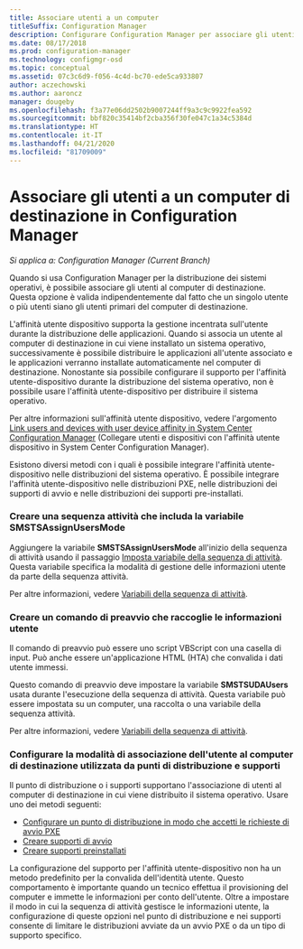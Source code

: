```yaml
---
title: Associare utenti a un computer
titleSuffix: Configuration Manager
description: Configurare Configuration Manager per associare gli utenti ai computer di destinazione quando si distribuiscono sistemi operativi.
ms.date: 08/17/2018
ms.prod: configuration-manager
ms.technology: configmgr-osd
ms.topic: conceptual
ms.assetid: 07c3c6d9-f056-4c4d-bc70-ede5ca933807
author: aczechowski
ms.author: aaroncz
manager: dougeby
ms.openlocfilehash: f3a77e06dd2502b9007244ff9a3c9c9922fea592
ms.sourcegitcommit: bbf820c35414bf2cba356f30fe047c1a34c5384d
ms.translationtype: HT
ms.contentlocale: it-IT
ms.lasthandoff: 04/21/2020
ms.locfileid: "81709009"
---
```

# <a name="associate-users-with-a-destination-computer-in-configuration-manager"></a>Associare gli utenti a un computer di destinazione in Configuration Manager

*Si applica a: Configuration Manager (Current Branch)*

Quando si usa Configuration Manager per la distribuzione dei sistemi operativi, è possibile associare gli utenti al computer di destinazione. Questa opzione è valida indipendentemente dal fatto che un singolo utente o più utenti siano gli utenti primari del computer di destinazione.  

L'affinità utente dispositivo supporta la gestione incentrata sull'utente durante la distribuzione delle applicazioni. Quando si associa un utente al computer di destinazione in cui viene installato un sistema operativo, successivamente è possibile distribuire le applicazioni all'utente associato e le applicazioni verranno installate automaticamente nel computer di destinazione. Nonostante sia possibile configurare il supporto per l'affinità utente-dispositivo durante la distribuzione del sistema operativo, non è possibile usare l'affinità utente-dispositivo per distribuire il sistema operativo.  

Per altre informazioni sull'affinità utente dispositivo, vedere l'argomento [Link users and devices with user device affinity in System Center Configuration Manager](../../apps/deploy-use/link-users-and-devices-with-user-device-affinity.md) (Collegare utenti e dispositivi con l'affinità utente dispositivo in System Center Configuration Manager).  

Esistono diversi metodi con i quali è possibile integrare l'affinità utente-dispositivo nelle distribuzioni del sistema operativo. È possibile integrare l'affinità utente-dispositivo nelle distribuzioni PXE, nelle distribuzioni dei supporti di avvio e nelle distribuzioni dei supporti pre-installati.  


### <a name="create-a-task-sequence-that-includes-the-smstsassignusersmode-variable"></a>Creare una sequenza attività che includa la variabile **SMSTSAssignUsersMode**

Aggiungere la variabile **SMSTSAssignUsersMode** all'inizio della sequenza di attività usando il passaggio [Imposta variabile della sequenza di attività](../understand/task-sequence-steps.md#BKMK_SetTaskSequenceVariable). Questa variabile specifica la modalità di gestione delle informazioni utente da parte della sequenza attività.

Per altre informazioni, vedere [Variabili della sequenza di attività](../understand/task-sequence-variables.md#SMSTSAssignUsersMode).


### <a name="create-a-prestart-command-that-gathers-the-user-information"></a>Creare un comando di preavvio che raccoglie le informazioni utente

Il comando di preavvio può essere uno script VBScript con una casella di input. Può anche essere un'applicazione HTML (HTA) che convalida i dati utente immessi. 

Questo comando di preavvio deve impostare la variabile **SMSTSUDAUsers** usata durante l'esecuzione della sequenza di attività. Questa variabile può essere impostata su un computer, una raccolta o una variabile della sequenza attività.

Per altre informazioni, vedere [Variabili della sequenza di attività](../understand/task-sequence-variables.md#SMSTSUDAUsers).


### <a name="configure-how-distribution-points-and-media-associate-the-user-with-the-destination-computer"></a>Configurare la modalità di associazione dell'utente al computer di destinazione utilizzata da punti di distribuzione e supporti

Il punto di distribuzione o i supporti supportano l'associazione di utenti al computer di destinazione in cui viene distribuito il sistema operativo. Usare uno dei metodi seguenti: 

- [Configurare un punto di distribuzione in modo che accetti le richieste di avvio PXE](prepare-site-system-roles-for-operating-system-deployments.md#BKMK_PXEDistributionPoint)  
- [Creare supporti di avvio](../deploy-use/create-bootable-media.md)  
- [Creare supporti preinstallati](../deploy-use/create-prestaged-media.md)  


La configurazione del supporto per l'affinità utente-dispositivo non ha un metodo predefinito per la convalida dell'identità utente. Questo comportamento è importante quando un tecnico effettua il provisioning del computer e immette le informazioni per conto dell'utente. Oltre a impostare il modo in cui la sequenza di attività gestisce le informazioni utente, la configurazione di queste opzioni nel punto di distribuzione e nei supporti consente di limitare le distribuzioni avviate da un avvio PXE o da un tipo di supporto specifico.

